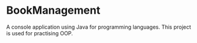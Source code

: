 # BookManagement
A console application using Java for programming languages. 
This project is used for practising OOP.
